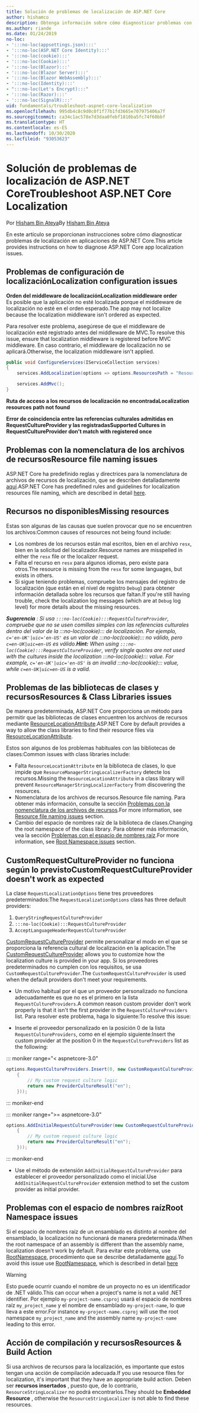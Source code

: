 ```yaml
---
title: Solución de problemas de localización de ASP.NET Core
author: hishamco
description: Obtenga información sobre cómo diagnosticar problemas con la localización en aplicaciones de ASP.NET Core.
ms.author: riande
ms.date: 01/24/2019
no-loc:
- ':::no-loc(appsettings.json):::'
- ':::no-loc(ASP.NET Core Identity):::'
- ':::no-loc(cookie):::'
- ':::no-loc(Cookie):::'
- ':::no-loc(Blazor):::'
- ':::no-loc(Blazor Server):::'
- ':::no-loc(Blazor WebAssembly):::'
- ':::no-loc(Identity):::'
- ":::no-loc(Let's Encrypt):::"
- ':::no-loc(Razor):::'
- ':::no-loc(SignalR):::'
uid: fundamentals/troubleshoot-aspnet-core-localization
ms.openlocfilehash: 995db4c8c9d0c0f1f77b1fd3665e707975406a7f
ms.sourcegitcommit: ca34c1ac578e7d3daa0febf1810ba5fc74f60bbf
ms.translationtype: HT
ms.contentlocale: es-ES
ms.lasthandoff: 10/30/2020
ms.locfileid: "93053623"
---
```

# <a name="troubleshoot-aspnet-core-localization"></a><span data-ttu-id="18c1b-103">Solución de problemas de localización de ASP.NET Core</span><span class="sxs-lookup"><span data-stu-id="18c1b-103">Troubleshoot ASP.NET Core Localization</span></span>

<span data-ttu-id="18c1b-104">Por [Hisham Bin Ateya](https://github.com/hishamco)</span><span class="sxs-lookup"><span data-stu-id="18c1b-104">By [Hisham Bin Ateya](https://github.com/hishamco)</span></span>

<span data-ttu-id="18c1b-105">En este artículo se proporcionan instrucciones sobre cómo diagnosticar problemas de localización en aplicaciones de ASP.NET Core.</span><span class="sxs-lookup"><span data-stu-id="18c1b-105">This article provides instructions on how to diagnose ASP.NET Core app localization issues.</span></span>

## <a name="localization-configuration-issues"></a><span data-ttu-id="18c1b-106">Problemas de configuración de localización</span><span class="sxs-lookup"><span data-stu-id="18c1b-106">Localization configuration issues</span></span>

<span data-ttu-id="18c1b-107">**Orden del middleware de localización**</span><span class="sxs-lookup"><span data-stu-id="18c1b-107">**Localization middleware order**</span></span>  
<span data-ttu-id="18c1b-108">Es posible que la aplicación no esté localizada porque el middleware de localización no esté en el orden esperado.</span><span class="sxs-lookup"><span data-stu-id="18c1b-108">The app may not localize because the localization middleware isn't ordered as expected.</span></span>

<span data-ttu-id="18c1b-109">Para resolver este problema, asegúrese de que el middleware de localización esté registrado antes del middleware de MVC.</span><span class="sxs-lookup"><span data-stu-id="18c1b-109">To resolve this issue, ensure that localization middleware is registered before MVC middleware.</span></span> <span data-ttu-id="18c1b-110">En caso contrario, el middleware de localización no se aplicará.</span><span class="sxs-lookup"><span data-stu-id="18c1b-110">Otherwise, the localization middleware isn't applied.</span></span>

```csharp
public void ConfigureServices(IServiceCollection services)
{
    services.AddLocalization(options => options.ResourcesPath = "Resources");

    services.AddMvc();
}
```

<span data-ttu-id="18c1b-111">**Ruta de acceso a los recursos de localización no encontrada**</span><span class="sxs-lookup"><span data-stu-id="18c1b-111">**Localization resources path not found**</span></span>

<span data-ttu-id="18c1b-112">**Error de coincidencia entre las referencias culturales admitidas en RequestCultureProvider y las registradas**</span><span class="sxs-lookup"><span data-stu-id="18c1b-112">**Supported Cultures in RequestCultureProvider don't match with registered once**</span></span>  

## <a name="resource-file-naming-issues"></a><span data-ttu-id="18c1b-113">Problemas con la nomenclatura de los archivos de recursos</span><span class="sxs-lookup"><span data-stu-id="18c1b-113">Resource file naming issues</span></span>

<span data-ttu-id="18c1b-114">ASP.NET Core ha predefinido reglas y directrices para la nomenclatura de archivos de recursos de localización, que se describen detalladamente [aquí](xref:fundamentals/localization?view=aspnetcore-2.2#resource-file-naming).</span><span class="sxs-lookup"><span data-stu-id="18c1b-114">ASP.NET Core has predefined rules and guidelines for localization resources file naming, which are described in detail [here](xref:fundamentals/localization?view=aspnetcore-2.2#resource-file-naming).</span></span>

## <a name="missing-resources"></a><span data-ttu-id="18c1b-115">Recursos no disponibles</span><span class="sxs-lookup"><span data-stu-id="18c1b-115">Missing resources</span></span>

<span data-ttu-id="18c1b-116">Estas son algunas de las causas que suelen provocar que no se encuentren los archivos:</span><span class="sxs-lookup"><span data-stu-id="18c1b-116">Common causes of resources not being found include:</span></span>

- <span data-ttu-id="18c1b-117">Los nombres de los recursos están mal escritos, bien en el archivo `resx`, bien en la solicitud del localizador.</span><span class="sxs-lookup"><span data-stu-id="18c1b-117">Resource names are misspelled in either the `resx` file or the localizer request.</span></span>
- <span data-ttu-id="18c1b-118">Falta el recurso en `resx` para algunos idiomas, pero existe para otros.</span><span class="sxs-lookup"><span data-stu-id="18c1b-118">The resource is missing from the `resx` for some languages, but exists in others.</span></span>
- <span data-ttu-id="18c1b-119">Si sigue teniendo problemas, compruebe los mensajes del registro de localización (que están en el nivel de registro `Debug`) para obtener información detallada sobre los recursos que faltan.</span><span class="sxs-lookup"><span data-stu-id="18c1b-119">If you're still having trouble, check the localization log messages (which are at `Debug` log level) for more details about the missing resources.</span></span>

<span data-ttu-id="18c1b-120">_**Sugerencia** : Si usa `:::no-loc(Cookie):::RequestCultureProvider`, compruebe que no se usen comillas simples con las referencias culturales dentro del valor de la :::no-loc(cookie)::: de localización. Por ejemplo, `c='en-UK'|uic='en-US'` es un valor de :::no-loc(cookie)::: no válido, pero `c=en-UK|uic=en-US` es válido._</span><span class="sxs-lookup"><span data-stu-id="18c1b-120">_**Hint:** When using `:::no-loc(Cookie):::RequestCultureProvider`, verify single quotes are not used with the cultures inside the localization :::no-loc(cookie)::: value. For example, `c='en-UK'|uic='en-US'` is an invalid :::no-loc(cookie)::: value, while `c=en-UK|uic=en-US` is a valid._</span></span>

## <a name="resources--class-libraries-issues"></a><span data-ttu-id="18c1b-121">Problemas de las bibliotecas de clases y recursos</span><span class="sxs-lookup"><span data-stu-id="18c1b-121">Resources & Class Libraries issues</span></span>

<span data-ttu-id="18c1b-122">De manera predeterminada, ASP.NET Core proporciona un método para permitir que las bibliotecas de clases encuentren los archivos de recursos mediante [ResourceLocationAttribute](/dotnet/api/microsoft.extensions.localization.resourcelocationattribute?view=aspnetcore-2.1).</span><span class="sxs-lookup"><span data-stu-id="18c1b-122">ASP.NET Core by default provides a way to allow the class libraries to find their resource files via [ResourceLocationAttribute](/dotnet/api/microsoft.extensions.localization.resourcelocationattribute?view=aspnetcore-2.1).</span></span>

<span data-ttu-id="18c1b-123">Estos son algunos de los problemas habituales con las bibliotecas de clases:</span><span class="sxs-lookup"><span data-stu-id="18c1b-123">Common issues with class libraries include:</span></span>
- <span data-ttu-id="18c1b-124">Falta `ResourceLocationAttribute` en la biblioteca de clases, lo que impide que `ResourceManagerStringLocalizerFactory` detecte los recursos.</span><span class="sxs-lookup"><span data-stu-id="18c1b-124">Missing the `ResourceLocationAttribute` in a class library will prevent `ResourceManagerStringLocalizerFactory` from discovering the resources.</span></span>
- <span data-ttu-id="18c1b-125">Nomenclatura de los archivos de recursos.</span><span class="sxs-lookup"><span data-stu-id="18c1b-125">Resource file naming.</span></span> <span data-ttu-id="18c1b-126">Para obtener más información, consulte la sección [Problemas con la nomenclatura de los archivos de recursos](#resource-file-naming-issues).</span><span class="sxs-lookup"><span data-stu-id="18c1b-126">For more information, see [Resource file naming issues](#resource-file-naming-issues) section.</span></span>
- <span data-ttu-id="18c1b-127">Cambio del espacio de nombres raíz de la biblioteca de clases.</span><span class="sxs-lookup"><span data-stu-id="18c1b-127">Changing the root namespace of the class library.</span></span> <span data-ttu-id="18c1b-128">Para obtener más información, vea la sección [Problemas con el espacio de nombres raíz](#root-namespace-issues).</span><span class="sxs-lookup"><span data-stu-id="18c1b-128">For more information, see [Root Namespace issues](#root-namespace-issues) section.</span></span>

## <a name="customrequestcultureprovider-doesnt-work-as-expected"></a><span data-ttu-id="18c1b-129">CustomRequestCultureProvider no funciona según lo previsto</span><span class="sxs-lookup"><span data-stu-id="18c1b-129">CustomRequestCultureProvider doesn't work as expected</span></span>

<span data-ttu-id="18c1b-130">La clase `RequestLocalizationOptions` tiene tres proveedores predeterminados:</span><span class="sxs-lookup"><span data-stu-id="18c1b-130">The `RequestLocalizationOptions` class has three default providers:</span></span>

1. `QueryStringRequestCultureProvider`
2. `:::no-loc(Cookie):::RequestCultureProvider`
3. `AcceptLanguageHeaderRequestCultureProvider`

<span data-ttu-id="18c1b-131">[CustomRequestCultureProvider](/dotnet/api/microsoft.aspnetcore.localization.customrequestcultureprovider?view=aspnetcore-2.1) permite personalizar el modo en el que se proporciona la referencia cultural de localización en la aplicación.</span><span class="sxs-lookup"><span data-stu-id="18c1b-131">The [CustomRequestCultureProvider](/dotnet/api/microsoft.aspnetcore.localization.customrequestcultureprovider?view=aspnetcore-2.1) allows you to customize how the localization culture is provided in your app.</span></span> <span data-ttu-id="18c1b-132">Si los proveedores predeterminados no cumplen con los requisitos, se usa `CustomRequestCultureProvider`.</span><span class="sxs-lookup"><span data-stu-id="18c1b-132">The `CustomRequestCultureProvider` is used when the default providers don't meet your requirements.</span></span>

- <span data-ttu-id="18c1b-133">Un motivo habitual por el que un proveedor personalizado no funciona adecuadamente es que no es el primero en la lista `RequestCultureProviders`.</span><span class="sxs-lookup"><span data-stu-id="18c1b-133">A common reason custom provider don't work properly is that it isn't the first provider in the `RequestCultureProviders` list.</span></span> <span data-ttu-id="18c1b-134">Para resolver este problema, haga lo siguiente:</span><span class="sxs-lookup"><span data-stu-id="18c1b-134">To resolve this issue:</span></span>

- <span data-ttu-id="18c1b-135">Inserte el proveedor personalizado en la posición 0 de la lista `RequestCultureProviders`, como en el ejemplo siguiente:</span><span class="sxs-lookup"><span data-stu-id="18c1b-135">Insert the custom provider at the position 0 in the `RequestCultureProviders` list as the following:</span></span>

::: moniker range="< aspnetcore-3.0"
```csharp
options.RequestCultureProviders.Insert(0, new CustomRequestCultureProvider(async context =>
    {
        // My custom request culture logic
        return new ProviderCultureResult("en");
    }));
```
::: moniker-end

::: moniker range=">= aspnetcore-3.0"
```csharp
options.AddInitialRequestCultureProvider(new CustomRequestCultureProvider(async context =>
    {
        // My custom request culture logic
        return new ProviderCultureResult("en");
    }));
```
::: moniker-end

- <span data-ttu-id="18c1b-136">Use el método de extensión `AddInitialRequestCultureProvider` para establecer el proveedor personalizado como el inicial.</span><span class="sxs-lookup"><span data-stu-id="18c1b-136">Use `AddInitialRequestCultureProvider` extension method to set the custom provider as initial provider.</span></span>

## <a name="root-namespace-issues"></a><span data-ttu-id="18c1b-137">Problemas con el espacio de nombres raíz</span><span class="sxs-lookup"><span data-stu-id="18c1b-137">Root Namespace issues</span></span>

<span data-ttu-id="18c1b-138">Si el espacio de nombres raíz de un ensamblado es distinto al nombre del ensamblado, la localización no funcionará de manera predeterminada.</span><span class="sxs-lookup"><span data-stu-id="18c1b-138">When the root namespace of an assembly is different than the assembly name, localization doesn't work by default.</span></span> <span data-ttu-id="18c1b-139">Para evitar este problema, use [RootNamespace](/dotnet/api/microsoft.extensions.localization.rootnamespaceattribute?view=aspnetcore-2.1), procedimiento que se describe detalladamente [aquí](xref:fundamentals/localization?view=aspnetcore-2.2#resource-file-naming).</span><span class="sxs-lookup"><span data-stu-id="18c1b-139">To avoid this issue use [RootNamespace](/dotnet/api/microsoft.extensions.localization.rootnamespaceattribute?view=aspnetcore-2.1), which is described in detail [here](xref:fundamentals/localization?view=aspnetcore-2.2#resource-file-naming)</span></span>

> [!WARNING]
> <span data-ttu-id="18c1b-140">Esto puede ocurrir cuando el nombre de un proyecto no es un identificador de .NET válido.</span><span class="sxs-lookup"><span data-stu-id="18c1b-140">This can occur when a project's name is not a valid .NET identifier.</span></span> <span data-ttu-id="18c1b-141">Por ejemplo `my-project-name.csproj` usará el espacio de nombres raíz `my_project_name` y el nombre de ensamblado `my-project-name`, lo que lleva a este error.</span><span class="sxs-lookup"><span data-stu-id="18c1b-141">For instance `my-project-name.csproj` will use the root namespace `my_project_name` and the assembly name `my-project-name` leading to this error.</span></span> 

## <a name="resources--build-action"></a><span data-ttu-id="18c1b-142">Acción de compilación y recursos</span><span class="sxs-lookup"><span data-stu-id="18c1b-142">Resources & Build Action</span></span>

<span data-ttu-id="18c1b-143">Si usa archivos de recursos para la localización, es importante que estos tengan una acción de compilación adecuada.</span><span class="sxs-lookup"><span data-stu-id="18c1b-143">If you use resource files for localization, it's important that they have an appropriate build action.</span></span> <span data-ttu-id="18c1b-144">Deben ser **recursos insertados** , puesto que, de lo contrario, `ResourceStringLocalizer` no podrá encontrarlos.</span><span class="sxs-lookup"><span data-stu-id="18c1b-144">They should be **Embedded Resource** , otherwise the `ResourceStringLocalizer` is not able to find these resources.</span></span>

